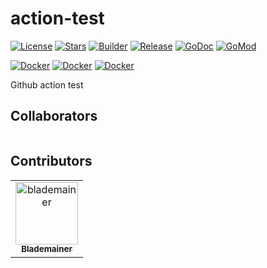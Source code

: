 # action-test

[![License](https://img.shields.io/github/license/pjoc-team/go-action-template.svg)](https://www.apache.org/licenses/LICENSE-2.0)
[![Stars](https://img.shields.io/github/stars/pjoc-team/go-action-template.svg)](https://github.com/pjoc-team/go-action-template/stargazers)
[![Builder](https://github.com/pjoc-team/go-action-template/workflows/Builder/badge.svg)](https://github.com/pjoc-team/go-action-template/actions)
[![Release](https://img.shields.io/github/v/tag/pjoc-team/pay-gateway)](https://github.com/pjoc-team/go-action-template/tags)
[![GoDoc](https://img.shields.io/badge/doc-go.dev-informational.svg)](https://pkg.go.dev/github.com/pjoc-team/go-action-template)
[![GoMod](https://img.shields.io/github/go-mod/go-version/pjoc-team/go-action-template.svg)](https://golang.org/)

[![Docker](https://img.shields.io/docker/v/pjoc/go-action-template.svg?label=docker)](https://hub.docker.com/r/pjoc/go-action-template/tags)
[![Docker](https://img.shields.io/docker/image-size/pjoc/go-action-template/latest.svg)](https://hub.docker.com/r/pjoc/go-action-template/tags)
[![Docker](https://img.shields.io/docker/pulls/pjoc/go-action-template.svg)](https://hub.docker.com/r/pjoc/go-action-template/tags)

Github action test

## Collaborators

<!-- readme: collaborators -start --> 
<table>
</table>
<!-- readme: collaborators -end -->

## Contributors

<!-- readme: contributors -start --> 
<table>
<tr>
    <td align="center">
        <a href="https://github.com/blademainer">
            <img src="https://avatars0.githubusercontent.com/u/3396459?v=4" width="100;" alt="blademainer"/>
            <br />
            <sub><b>Blademainer</b></sub>
        </a>
    </td></tr>
</table>
<!-- readme: contributors -end -->